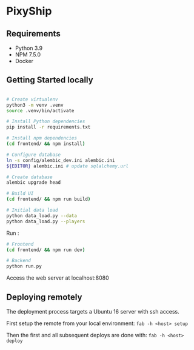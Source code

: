# PixyShip

## Requirements

* Python 3.9
* NPM 7.5.0
* Docker

## Getting Started locally

```bash

# Create virtualenv
python3 -m venv .venv
source .venv/bin/activate

# Install Python dependencies
pip install -r requirements.txt

# Install npm dependencies
(cd frontend/ && npm install)

# Configure database
ln -s config/alembic_dev.ini alembic.ini
${EDITOR} alembic.ini # update sqlalchemy.url

# Create database
alembic upgrade head

# Build UI
(cd frontend/ && npm run build)

# Initial data load
python data_load.py --data
python data_load.py --players
```

Run :

```bash
# Frontend
(cd frontend/ && npm run dev)

# Backend
python run.py
```

Access the web server at localhost:8080

## Deploying remotely
The deployment process targets a Ubuntu 16 server with ssh access.

First setup the remote from your local environment: 
`fab -h <host> setup`

Then the first and all subsequent deploys are done with: 
`fab -h <host> deploy`
